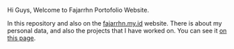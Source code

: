 Hi Guys, Welcome to Fajarrhn Portofolio Website.

In this repository and also on the [fajarrhn.my.id](https://fajarrhn.my.id) website. There is about my personal data, and also the projects that I have worked on. You can see it [on this page](https://fajarrhn.my.id). 